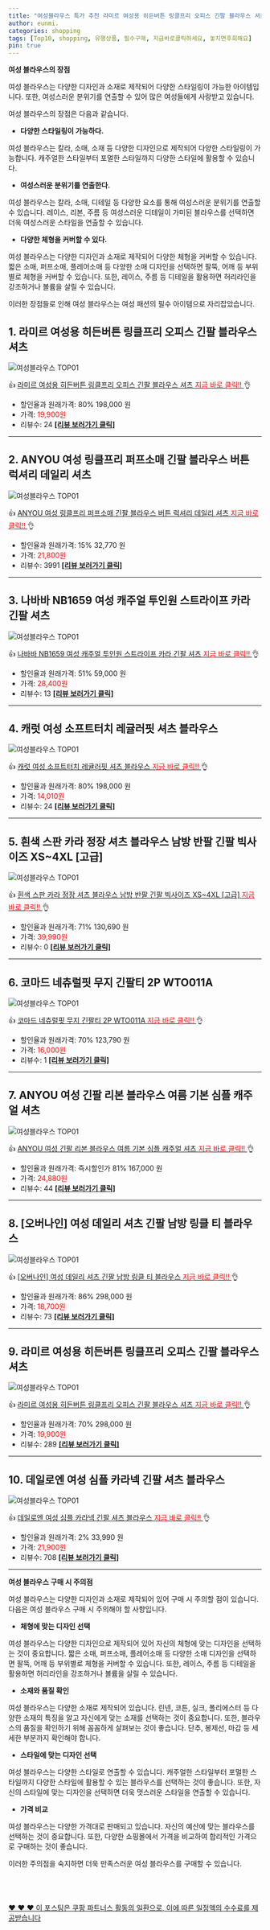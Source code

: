 ```yaml
---
title: "여성블라우스 특가 추천 라미르 여성용 히든버튼 링클프리 오피스 긴팔 블라우스 셔츠 비교 장점"
author: eunmi.
categories: shopping
tags: [Top10, shopping, 유행상품, 필수구매, 지금바로클릭하세요, 놓치면후회해요]
pin: true
---
```

**여성 블라우스의 장점**

여성 블라우스는 다양한 디자인과 소재로 제작되어 다양한 스타일링이 가능한 아이템입니다. 또한, 여성스러운 분위기를 연출할 수 있어 많은 여성들에게 사랑받고 있습니다.

여성 블라우스의 장점은 다음과 같습니다.

* **다양한 스타일링이 가능하다.**

여성 블라우스는 칼라, 소매, 소재 등 다양한 디자인으로 제작되어 다양한 스타일링이 가능합니다. 캐주얼한 스타일부터 포멀한 스타일까지 다양한 스타일에 활용할 수 있습니다.

* **여성스러운 분위기를 연출한다.**

여성 블라우스는 칼라, 소매, 디테일 등 다양한 요소를 통해 여성스러운 분위기를 연출할 수 있습니다. 레이스, 리본, 주름 등 여성스러운 디테일이 가미된 블라우스를 선택하면 더욱 여성스러운 스타일을 연출할 수 있습니다.

* **다양한 체형을 커버할 수 있다.**

여성 블라우스는 다양한 디자인과 소재로 제작되어 다양한 체형을 커버할 수 있습니다. 짧은 소매, 퍼프소매, 플레어소매 등 다양한 소매 디자인을 선택하면 팔뚝, 어깨 등 부위별로 체형을 커버할 수 있습니다. 또한, 레이스, 주름 등 디테일을 활용하면 허리라인을 강조하거나 볼륨을 살릴 수 있습니다.

이러한 장점들로 인해 여성 블라우스는 여성 패션의 필수 아이템으로 자리잡았습니다.

   

## 1. 라미르 여성용 히든버튼 링클프리 오피스 긴팔 블라우스 셔츠

![여성블라우스 TOP01](https://thumbnail8.coupangcdn.com/thumbnails/remote/230x230ex/image/rs_quotation_api/ttw83myi/45a12a795b854992b51dfc81c281426e.jpg)


👍 [라미르 여성용 히든버튼 링클프리 오피스 긴팔 블라우스 셔츠 <font color=red> 지금 바로 클릭!! </font> ](https://link.coupang.com/re/AFFSDP?lptag=AF3617701&subid=GithubCoopas&pageKey=6974004921&traceid=V0-153&itemId=17017656474&vendorItemId=84193330510) 👌 


- 할인율과 원래가격: 80%  198,000   원
- 가격: <span style='color:red'>19,900원</span>
- 리뷰수: 24  [**[리뷰 보러가기 클릭]**](https://link.coupang.com/re/AFFSDP?lptag=AF3617701&subid=GithubCoopas&pageKey=6974004921&traceid=V0-153&itemId=17017656474&vendorItemId=84193330510)

---


   

## 2. ANYOU 여성 링클프리 퍼프소매 긴팔 블라우스 버튼 럭셔리 데일리 셔츠

![여성블라우스 TOP01](https://thumbnail8.coupangcdn.com/thumbnails/remote/230x230ex/image/vendor_inventory/a4a2/2c31e4bf5b2cc465298cd16c088dc46928fb4f947d9cdbbeadcfaacecde4.jpg)


👍 [ANYOU 여성 링클프리 퍼프소매 긴팔 블라우스 버튼 럭셔리 데일리 셔츠 <font color=red> 지금 바로 클릭!! </font> ](https://link.coupang.com/re/AFFSDP?lptag=AF3617701&subid=GithubCoopas&pageKey=7534842484&traceid=V0-153&itemId=19793180236&vendorItemId=87196335653) 👌 


- 할인율과 원래가격: 15%  32,770   원
- 가격: <span style='color:red'>21,800원</span>
- 리뷰수: 3991  [**[리뷰 보러가기 클릭]**](https://link.coupang.com/re/AFFSDP?lptag=AF3617701&subid=GithubCoopas&pageKey=7534842484&traceid=V0-153&itemId=19793180236&vendorItemId=87196335653)

---


   

## 3. 나바바 NB1659 여성 캐주얼 투인원 스트라이프 카라 긴팔 셔츠

![여성블라우스 TOP01](https://thumbnail10.coupangcdn.com/thumbnails/remote/230x230ex/image/vendor_inventory/8a74/03073ba72bb03e1294f256a51053eead215294a55b494707e1bf7377f954.jpg)


👍 [나바바 NB1659 여성 캐주얼 투인원 스트라이프 카라 긴팔 셔츠 <font color=red> 지금 바로 클릭!! </font> ](https://link.coupang.com/re/AFFSDP?lptag=AF3617701&subid=GithubCoopas&pageKey=7524848633&traceid=V0-153&itemId=19743899026&vendorItemId=87464083378) 👌 


- 할인율과 원래가격: 51%  59,000   원
- 가격: <span style='color:red'>28,400원</span>
- 리뷰수: 13  [**[리뷰 보러가기 클릭]**](https://link.coupang.com/re/AFFSDP?lptag=AF3617701&subid=GithubCoopas&pageKey=7524848633&traceid=V0-153&itemId=19743899026&vendorItemId=87464083378)

---


   

## 4. 캐럿 여성 소프트터치 레귤러핏 셔츠 블라우스

![여성블라우스 TOP01](https://thumbnail8.coupangcdn.com/thumbnails/remote/230x230ex/image/retail/images/2907545562229399-705ee563-de09-4bf9-bd79-7ad4d9603291.jpg)


👍 [캐럿 여성 소프트터치 레귤러핏 셔츠 블라우스 <font color=red> 지금 바로 클릭!! </font> ](https://link.coupang.com/re/AFFSDP?lptag=AF3617701&subid=GithubCoopas&pageKey=4359699769&traceid=V0-153&itemId=5126209206&vendorItemId=72435683306) 👌 


- 할인율과 원래가격: 80%  198,000   원
- 가격: <span style='color:red'>14,010원</span>
- 리뷰수: 24  [**[리뷰 보러가기 클릭]**](https://link.coupang.com/re/AFFSDP?lptag=AF3617701&subid=GithubCoopas&pageKey=4359699769&traceid=V0-153&itemId=5126209206&vendorItemId=72435683306)

---


   

## 5. 흰색 스판 카라 정장 셔츠 블라우스 남방 반팔 긴팔 빅사이즈 XS~4XL [고급]

![여성블라우스 TOP01](https://thumbnail7.coupangcdn.com/thumbnails/remote/230x230ex/image/vendor_inventory/0980/4b578667e0162258463be3d269899cc2fbd18384bb5d7397116a8cc94d4e.png)


👍 [흰색 스판 카라 정장 셔츠 블라우스 남방 반팔 긴팔 빅사이즈 XS~4XL [고급] <font color=red> 지금 바로 클릭!! </font> ](https://link.coupang.com/re/AFFSDP?lptag=AF3617701&subid=GithubCoopas&pageKey=298454888&traceid=V0-153&itemId=939941884&vendorItemId=5325321619) 👌 


- 할인율과 원래가격: 71%  130,690   원
- 가격: <span style='color:red'>39,990원</span>
- 리뷰수: 0  [**[리뷰 보러가기 클릭]**](https://link.coupang.com/re/AFFSDP?lptag=AF3617701&subid=GithubCoopas&pageKey=298454888&traceid=V0-153&itemId=939941884&vendorItemId=5325321619)

---


   

## 6. 코마드 네츄럴핏 무지 긴팔티 2P WTO011A

![여성블라우스 TOP01](https://thumbnail10.coupangcdn.com/thumbnails/remote/230x230ex/image/vendor_inventory/849e/519fac5c6b255d10705076eaeb3f75f2eb4a13bdbbab831dc01b0d368d57.jpg)


👍 [코마드 네츄럴핏 무지 긴팔티 2P WTO011A <font color=red> 지금 바로 클릭!! </font> ](https://link.coupang.com/re/AFFSDP?lptag=AF3617701&subid=GithubCoopas&pageKey=7196807927&traceid=V0-153&itemId=18181873090&vendorItemId=85330873332) 👌 


- 할인율과 원래가격: 70%  123,790   원
- 가격: <span style='color:red'>16,000원</span>
- 리뷰수: 1  [**[리뷰 보러가기 클릭]**](https://link.coupang.com/re/AFFSDP?lptag=AF3617701&subid=GithubCoopas&pageKey=7196807927&traceid=V0-153&itemId=18181873090&vendorItemId=85330873332)

---


   

## 7. ANYOU 여성 긴팔 리본 블라우스 여름 기본 심플 캐주얼 셔츠

![여성블라우스 TOP01](https://thumbnail10.coupangcdn.com/thumbnails/remote/230x230ex/image/vendor_inventory/d54d/24ec90bbad93b78a85f1361ac56eec34417e75afa6cd6a9b70b082b3f0c3.jpg)


👍 [ANYOU 여성 긴팔 리본 블라우스 여름 기본 심플 캐주얼 셔츠 <font color=red> 지금 바로 클릭!! </font> ](https://link.coupang.com/re/AFFSDP?lptag=AF3617701&subid=GithubCoopas&pageKey=7510459965&traceid=V0-153&itemId=19678021418&vendorItemId=87223044680) 👌 


- 할인율과 원래가격: 즉시할인가 81%  167,000   원
- 가격: <span style='color:red'>24,880원</span>
- 리뷰수: 44  [**[리뷰 보러가기 클릭]**](https://link.coupang.com/re/AFFSDP?lptag=AF3617701&subid=GithubCoopas&pageKey=7510459965&traceid=V0-153&itemId=19678021418&vendorItemId=87223044680)

---


   

## 8. [오버나인] 여성 데일리 셔츠 긴팔 남방 링클 티 블라우스

![여성블라우스 TOP01](https://thumbnail10.coupangcdn.com/thumbnails/remote/230x230ex/image/vendor_inventory/28f8/5ed40000130725608c33dc4a38be8c694a048aad35052d32c45069da0164.jpg)


👍 [[오버나인] 여성 데일리 셔츠 긴팔 남방 링클 티 블라우스 <font color=red> 지금 바로 클릭!! </font> ](https://link.coupang.com/re/AFFSDP?lptag=AF3617701&subid=GithubCoopas&pageKey=6000183070&traceid=V0-153&itemId=10858839519&vendorItemId=82676853078) 👌 


- 할인율과 원래가격: 86%  298,000   원
- 가격: <span style='color:red'>18,700원</span>
- 리뷰수: 73  [**[리뷰 보러가기 클릭]**](https://link.coupang.com/re/AFFSDP?lptag=AF3617701&subid=GithubCoopas&pageKey=6000183070&traceid=V0-153&itemId=10858839519&vendorItemId=82676853078)

---


   

## 9. 라미르 여성용 히든버튼 링클프리 오피스 긴팔 블라우스 셔츠

![여성블라우스 TOP01](https://thumbnail6.coupangcdn.com/thumbnails/remote/230x230ex/image/rs_quotation_api/msxlknly/9c4375cf5f1a4078b42772fc99fab041.jpg)


👍 [라미르 여성용 히든버튼 링클프리 오피스 긴팔 블라우스 셔츠 <font color=red> 지금 바로 클릭!! </font> ](https://link.coupang.com/re/AFFSDP?lptag=AF3617701&subid=GithubCoopas&pageKey=6974004921&traceid=V0-153&itemId=17017656477&vendorItemId=84193330635) 👌 


- 할인율과 원래가격: 70%  298,000   원
- 가격: <span style='color:red'>19,900원</span>
- 리뷰수: 289  [**[리뷰 보러가기 클릭]**](https://link.coupang.com/re/AFFSDP?lptag=AF3617701&subid=GithubCoopas&pageKey=6974004921&traceid=V0-153&itemId=17017656477&vendorItemId=84193330635)

---


   

## 10. 데일로엔 여성 심플 카라넥 긴팔 셔츠 블라우스

![여성블라우스 TOP01](https://thumbnail6.coupangcdn.com/thumbnails/remote/230x230ex/image/vendor_inventory/c602/63d44b3e58338abe7fc35f5cf6ff0a581f291982e5377c847e4d3c8c727e.jpg)


👍 [데일로엔 여성 심플 카라넥 긴팔 셔츠 블라우스 <font color=red> 지금 바로 클릭!! </font> ](https://link.coupang.com/re/AFFSDP?lptag=AF3617701&subid=GithubCoopas&pageKey=7543810222&traceid=V0-153&itemId=19837555932&vendorItemId=86939163188) 👌 


- 할인율과 원래가격: 2%  33,990   원
- 가격: <span style='color:red'>21,900원</span>
- 리뷰수: 708  [**[리뷰 보러가기 클릭]**](https://link.coupang.com/re/AFFSDP?lptag=AF3617701&subid=GithubCoopas&pageKey=7543810222&traceid=V0-153&itemId=19837555932&vendorItemId=86939163188)

---
**여성 블라우스 구매 시 주의점**

여성 블라우스는 다양한 디자인과 소재로 제작되어 있어 구매 시 주의할 점이 있습니다. 다음은 여성 블라우스 구매 시 주의해야 할 사항입니다.

* **체형에 맞는 디자인 선택**

여성 블라우스는 다양한 디자인으로 제작되어 있어 자신의 체형에 맞는 디자인을 선택하는 것이 중요합니다. 짧은 소매, 퍼프소매, 플레어소매 등 다양한 소매 디자인을 선택하면 팔뚝, 어깨 등 부위별로 체형을 커버할 수 있습니다. 또한, 레이스, 주름 등 디테일을 활용하면 허리라인을 강조하거나 볼륨을 살릴 수 있습니다.

* **소재와 품질 확인**

여성 블라우스는 다양한 소재로 제작되어 있습니다. 린넨, 코튼, 실크, 폴리에스터 등 다양한 소재의 특징을 알고 자신에게 맞는 소재를 선택하는 것이 중요합니다. 또한, 블라우스의 품질을 확인하기 위해 꼼꼼하게 살펴보는 것이 좋습니다. 단추, 봉제선, 마감 등 세세한 부분까지 확인해야 합니다.

* **스타일에 맞는 디자인 선택**

여성 블라우스는 다양한 스타일로 연출할 수 있습니다. 캐주얼한 스타일부터 포멀한 스타일까지 다양한 스타일에 활용할 수 있는 블라우스를 선택하는 것이 좋습니다. 또한, 자신의 스타일에 맞는 디자인을 선택하면 더욱 멋스러운 스타일을 연출할 수 있습니다.

* **가격 비교**

여성 블라우스는 다양한 가격대로 판매되고 있습니다. 자신의 예산에 맞는 블라우스를 선택하는 것이 중요합니다. 또한, 다양한 쇼핑몰에서 가격을 비교하여 합리적인 가격으로 구매하는 것이 좋습니다.

이러한 주의점을 숙지하면 더욱 만족스러운 여성 블라우스를 구매할 수 있습니다.<br><br><br><br><br> [ ❤ ❤ ❤ 이 포스팅은 쿠팡 파트너스 활동의 일환으로, 이에 따른 일정액의 수수료를 제공받습니다](https://link.coupang.com/a/bcEFyh)